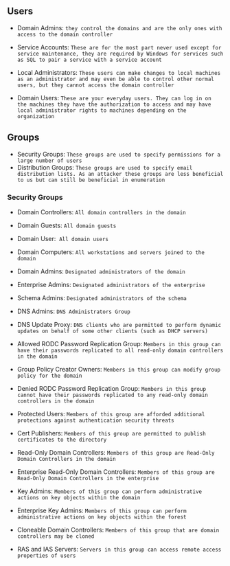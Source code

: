 ## Users
- Domain Admins: `they control the domains and are the only ones with access to the domain controller`

- Service Accounts: `These are for the most part never used except for service maintenance, they are required by Windows for services such as SQL to pair a service with a service account`

- Local Administrators: `These users can make changes to local machines as an administrator and may even be able to control other normal users, but they cannot access the domain controller`

- Domain Users: `These are your everyday users. They can log in on the machines they have the authorization to access and may have local administrator rights to machines depending on the organization`


## Groups
- Security Groups: `These groups are used to specify permissions for a large number of users`
- Distribution Groups: `These groups are used to specify email distribution lists. As an attacker these groups are less beneficial to us but can still be beneficial in enumeration`


### Security Groups
-   Domain Controllers: `All domain controllers in the domain`

-   Domain Guests: `All domain guests`

-   Domain User:  `All domain users`

-   Domain Computers: `All workstations and servers joined to the domain`

-   Domain Admins: `Designated administrators of the domain`

-   Enterprise Admins: `Designated administrators of the enterprise`

-   Schema Admins: `Designated administrators of the schema`

-   DNS Admins: `DNS Administrators Group`

-   DNS Update Proxy: `DNS clients who are permitted to perform dynamic updates on behalf of some other clients (such as DHCP servers)`

-   Allowed RODC Password Replication Group: `Members in this group can have their passwords replicated to all read-only domain controllers in the domain`

-   Group Policy Creator Owners: `Members in this group can modify group policy for the domain`

-   Denied RODC Password Replication Group: `Members in this group cannot have their passwords replicated to any read-only domain controllers in the domain`

-   Protected Users: `Members of this group are afforded additional protections against authentication security threats`

-   Cert Publishers: `Members of this group are permitted to publish certificates to the directory`

-   Read-Only Domain Controllers: `Members of this group are Read-Only Domain Controllers in the domain`

-   Enterprise Read-Only Domain Controllers: `Members of this group are Read-Only Domain Controllers in the enterprise`

-   Key Admins: `Members of this group can perform administrative actions on key objects within the domain`

-   Enterprise Key Admins: `Members of this group can perform administrative actions on key objects within the forest`

-   Cloneable Domain Controllers: `Members of this group that are domain controllers may be cloned`

-   RAS and IAS Servers: `Servers in this group can access remote access properties of users`